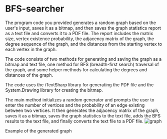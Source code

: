 # BFS-searcher
The program code you provided generates a random graph based on the user's input, saves it as a bitmap, and then saves the graph statistics report as a text file and converts it to a PDF file. The report includes the matrix size, vertex existence probability, the adjacency matrix of the graph, the degree sequence of the graph, and the distances from the starting vertex to each vertex in the graph.

The code consists of two methods for generating and saving the graph as a bitmap and text file, one method for BFS (breadth-first search) traversal of the graph, and some helper methods for calculating the degrees and distances of the graph.

The code uses the iTextSharp library for generating the PDF file and the System.Drawing library for creating the bitmap.

The main method initializes a random generator and prompts the user to enter the number of vertices and the probability of an edge existing between two vertices. It then generates the adjacency matrix of the graph, saves it as a bitmap, saves the graph statistics to the text file, adds the BFS results to the text file, and finally converts the text file to a PDF file.
![graph](https://user-images.githubusercontent.com/49212490/230765360-7f44736d-7665-4a69-a851-cecd97f1a25f.jpg)


Example of the generated graph
